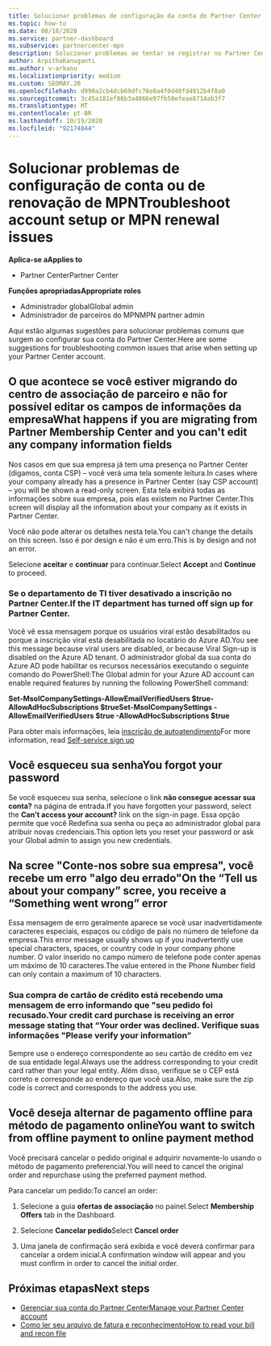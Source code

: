 ```yaml
---
title: Solucionar problemas de configuração da conta do Partner Center ou dos problemas de renovação do MPN
ms.topic: how-to
ms.date: 08/18/2020
ms.service: partner-dashboard
ms.subservice: partnercenter-mpn
description: Solucionar problemas ao tentar se registrar no Partner Center. Responde a desafios de endereços com métodos de pagamento, esquecer senhas e muito mais.
author: ArpithaKanuganti
ms.author: v-arkanu
ms.localizationpriority: medium
ms.custom: SEOMAY.20
ms.openlocfilehash: d990a2cb4dcb69dfc76e8a4f0d40fd4912b4f8a0
ms.sourcegitcommit: 3c45a181ef86b3a4866e97fb50efeae8714ab3f7
ms.translationtype: MT
ms.contentlocale: pt-BR
ms.lasthandoff: 10/19/2020
ms.locfileid: "92174844"
---
```

# <a name="troubleshoot-account-setup-or-mpn-renewal-issues"></a><span data-ttu-id="2c58e-104">Solucionar problemas de configuração de conta ou de renovação de MPN</span><span class="sxs-lookup"><span data-stu-id="2c58e-104">Troubleshoot account setup or MPN renewal issues</span></span>

<span data-ttu-id="2c58e-105">**Aplica-se a**</span><span class="sxs-lookup"><span data-stu-id="2c58e-105">**Applies to**</span></span>

- <span data-ttu-id="2c58e-106">Partner Center</span><span class="sxs-lookup"><span data-stu-id="2c58e-106">Partner Center</span></span>
 
<span data-ttu-id="2c58e-107">**Funções apropriadas**</span><span class="sxs-lookup"><span data-stu-id="2c58e-107">**Appropriate roles**</span></span>

- <span data-ttu-id="2c58e-108">Administrador global</span><span class="sxs-lookup"><span data-stu-id="2c58e-108">Global admin</span></span>
- <span data-ttu-id="2c58e-109">Administrador de parceiros do MPN</span><span class="sxs-lookup"><span data-stu-id="2c58e-109">MPN partner admin</span></span> 
 
<span data-ttu-id="2c58e-110">Aqui estão algumas sugestões para solucionar problemas comuns que surgem ao configurar sua conta do Partner Center.</span><span class="sxs-lookup"><span data-stu-id="2c58e-110">Here are some suggestions for troubleshooting common issues that arise when setting up your Partner Center account.</span></span>

## <a name="what-happens-if-you-are-migrating-from-partner-membership-center-and-you-cant-edit-any-company-information-fields"></a><span data-ttu-id="2c58e-111">O que acontece se você estiver migrando do centro de associação de parceiro e não for possível editar os campos de informações da empresa</span><span class="sxs-lookup"><span data-stu-id="2c58e-111">What happens if you are migrating from Partner Membership Center and you can't edit any company information fields</span></span>

<span data-ttu-id="2c58e-112">Nos casos em que sua empresa já tem uma presença no Partner Center (digamos, conta CSP) – você verá uma tela somente leitura.</span><span class="sxs-lookup"><span data-stu-id="2c58e-112">In cases where your company already has a presence in Partner Center (say CSP account) – you will be shown a read-only screen.</span></span> <span data-ttu-id="2c58e-113">Esta tela exibirá todas as informações sobre sua empresa, pois elas existem no Partner Center.</span><span class="sxs-lookup"><span data-stu-id="2c58e-113">This screen will display all the information about your company as it exists in Partner Center.</span></span>

<span data-ttu-id="2c58e-114">Você não pode alterar os detalhes nesta tela.</span><span class="sxs-lookup"><span data-stu-id="2c58e-114">You can't change the details on this screen.</span></span> <span data-ttu-id="2c58e-115">Isso é por design e não é um erro.</span><span class="sxs-lookup"><span data-stu-id="2c58e-115">This is by design and not an error.</span></span>

<span data-ttu-id="2c58e-116">Selecione **aceitar** e **continuar** para continuar.</span><span class="sxs-lookup"><span data-stu-id="2c58e-116">Select **Accept** and **Continue** to proceed.</span></span>


### <a name="if-the-it-department-has-turned-off-sign-up-for-partner-center"></a><span data-ttu-id="2c58e-117">Se o departamento de TI tiver desativado a **inscrição no Partner Center**.</span><span class="sxs-lookup"><span data-stu-id="2c58e-117">If the IT department has turned off **sign up for Partner Center**.</span></span>

<span data-ttu-id="2c58e-118">Você vê essa mensagem porque os usuários viral estão desabilitados ou porque a inscrição viral está desabilitada no locatário do Azure AD.</span><span class="sxs-lookup"><span data-stu-id="2c58e-118">You see this message because viral users are disabled, or because Viral Sign-up is disabled on the Azure AD tenant.</span></span> <span data-ttu-id="2c58e-119">O administrador global da sua conta do Azure AD pode habilitar os recursos necessários executando o seguinte comando do PowerShell:</span><span class="sxs-lookup"><span data-stu-id="2c58e-119">The Global admin for your Azure AD account can enable required features by running the following PowerShell command:</span></span>

<span data-ttu-id="2c58e-120">**Set-MsolCompanySettings-AllowEmailVerifiedUsers $true-AllowAdHocSubscriptions $true**</span><span class="sxs-lookup"><span data-stu-id="2c58e-120">**Set-MsolCompanySettings -AllowEmailVerifiedUsers $true -AllowAdHocSubscriptions $true**</span></span>

<span data-ttu-id="2c58e-121">Para obter mais informações, leia [inscrição de autoatendimento](/azure/active-directory/users-groups-roles/directory-self-service-signup)</span><span class="sxs-lookup"><span data-stu-id="2c58e-121">For more information, read [Self-service sign up](/azure/active-directory/users-groups-roles/directory-self-service-signup)</span></span>

## <a name="you-forgot-your-password"></a><span data-ttu-id="2c58e-122">Você esqueceu sua senha</span><span class="sxs-lookup"><span data-stu-id="2c58e-122">You forgot your password</span></span>

<span data-ttu-id="2c58e-123">Se você esqueceu sua senha, selecione o link **não consegue acessar sua conta?** na página de entrada.</span><span class="sxs-lookup"><span data-stu-id="2c58e-123">If you have forgotten your password, select the **Can't access your account?** link on the sign-in page.</span></span> <span data-ttu-id="2c58e-124">Essa opção permite que você Redefina sua senha ou peça ao administrador global para atribuir novas credenciais.</span><span class="sxs-lookup"><span data-stu-id="2c58e-124">This option lets you reset your password or ask your Global admin to assign you new credentials.</span></span>

## <a name="on-the-tell-us-about-your-company-scree-you-receive-a-something-went-wrong-error"></a><span data-ttu-id="2c58e-125">Na scree "Conte-nos sobre sua empresa", você recebe um erro "algo deu errado"</span><span class="sxs-lookup"><span data-stu-id="2c58e-125">On the “Tell us about your company” scree, you receive a “Something went wrong” error</span></span>

<span data-ttu-id="2c58e-126">Essa mensagem de erro geralmente aparece se você usar inadvertidamente caracteres especiais, espaços ou código de país no número de telefone da empresa.</span><span class="sxs-lookup"><span data-stu-id="2c58e-126">This error message usually shows up if you inadvertently use special characters, spaces, or country code in your company phone number.</span></span> <span data-ttu-id="2c58e-127">O valor inserido no campo número de telefone pode conter apenas um máximo de 10 caracteres.</span><span class="sxs-lookup"><span data-stu-id="2c58e-127">The value entered in the Phone Number field can only contain a maximum of 10 characters.</span></span>


### <a name="your-credit-card-purchase-is-receiving-an-error-message-stating-that-your-order-was-declined-please-verify-your-information"></a><span data-ttu-id="2c58e-128">Sua compra de cartão de crédito está recebendo uma mensagem de erro informando que "seu pedido foi recusado.</span><span class="sxs-lookup"><span data-stu-id="2c58e-128">Your credit card purchase is receiving an error message stating that “Your order was declined.</span></span> <span data-ttu-id="2c58e-129">Verifique suas informações "</span><span class="sxs-lookup"><span data-stu-id="2c58e-129">Please verify your information”</span></span>


<span data-ttu-id="2c58e-130">Sempre use o endereço correspondente ao seu cartão de crédito em vez de sua entidade legal.</span><span class="sxs-lookup"><span data-stu-id="2c58e-130">Always use the address corresponding to your credit card rather than your legal entity.</span></span> <span data-ttu-id="2c58e-131">Além disso, verifique se o CEP está correto e corresponde ao endereço que você usa.</span><span class="sxs-lookup"><span data-stu-id="2c58e-131">Also, make sure the zip code is correct and corresponds to the address you use.</span></span>

## <a name="you-want-to-switch-from-offline-payment-to-online-payment-method"></a><span data-ttu-id="2c58e-132">Você deseja alternar de pagamento offline para método de pagamento online</span><span class="sxs-lookup"><span data-stu-id="2c58e-132">You want to switch from offline payment to online payment method</span></span> 

<span data-ttu-id="2c58e-133">Você precisará cancelar o pedido original e adquirir novamente-lo usando o método de pagamento preferencial.</span><span class="sxs-lookup"><span data-stu-id="2c58e-133">You will need to cancel the original order and repurchase using the preferred payment method.</span></span>

<span data-ttu-id="2c58e-134">Para cancelar um pedido:</span><span class="sxs-lookup"><span data-stu-id="2c58e-134">To cancel an order:</span></span>

1. <span data-ttu-id="2c58e-135">Selecione a guia **ofertas de associação** no painel.</span><span class="sxs-lookup"><span data-stu-id="2c58e-135">Select **Membership Offers** tab in the Dashboard.</span></span>

2. <span data-ttu-id="2c58e-136">Selecione **Cancelar pedido**</span><span class="sxs-lookup"><span data-stu-id="2c58e-136">Select **Cancel order**</span></span>

3. <span data-ttu-id="2c58e-137">Uma janela de confirmação será exibida e você deverá confirmar para cancelar a ordem inicial.</span><span class="sxs-lookup"><span data-stu-id="2c58e-137">A confirmation window will appear and you must confirm in order to cancel the initial order.</span></span>

## <a name="next-steps"></a><span data-ttu-id="2c58e-138">Próximas etapas</span><span class="sxs-lookup"><span data-stu-id="2c58e-138">Next steps</span></span>

- [<span data-ttu-id="2c58e-139">Gerenciar sua conta do Partner Center</span><span class="sxs-lookup"><span data-stu-id="2c58e-139">Manage your Partner Center account</span></span>](partner-center-account-setup.md)
- [<span data-ttu-id="2c58e-140">Como ler seu arquivo de fatura e reconhecimento</span><span class="sxs-lookup"><span data-stu-id="2c58e-140">How to read your bill and recon file</span></span>](read-your-bill.md)